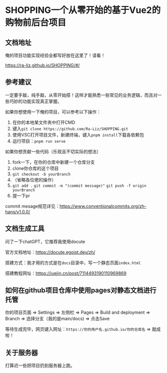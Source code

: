 # SHOPPING一个从零开始的基于Vue2的购物前后台项目



## 文档地址

俺的项目功能实现经验全都写好放在这里了！请看！

https://ra-liz.github.io/SHOPPING/#/



## 参考建议

一定要手敲，纯手敲，从零开始搭！这样才能熟悉一些常见的业务逻辑，而且对一些巧妙的功能实现真正掌握。

如果你想使用一下俺的项目，可以参考以下操作：

1. 在你的本地某文件夹中打开CMD
2. 键入`git clone https://github.com/Ra-Liz/SHOPPING.git`
3. 使用VSC打开项目文件，新建终端，键入`pnpm install`下载各依赖包
4. 运行项目：`pnpm run serve`

如果你想贡献一些代码（乐观且不切实际的想法）

1. fork一下，在你的仓库中新建一个仓库分支
2. clone你仓库的这个项目
3. `git checkout -b yourBranch`
4. （省略各位佬的操作）
5. `git add .`  `git commit -m "(commit message)"` `git push -f origin yourBranch`
6. 提一下pr

commit mesage规范详见：https://www.conventionalcommits.org/zh-hans/v1.0.0/



## 文档生成工具

问了一下chatGPT，它推荐我使用docute

官方文档地址：https://docute.egoist.dev/zh/

搭建方式：我才用的方式是在`docs`目录中，写一个静态页面`index.html`

搭建教程网址：https://juejin.cn/post/7114493190110969869



## 如何在github项目仓库中使用pages对静态文档进行托管

你的项目页面 => Settings => 左侧栏 => Pages => Build and deployment => Branch => 选择分支（我的是main/docs) => 点击Save

等待生成完毕，网页键入网址：`https://你的用户名.github.io/你的仓库名` => 就成啦！



## 关于服务器

打算迟一些把项目扔到服务器上跑。

